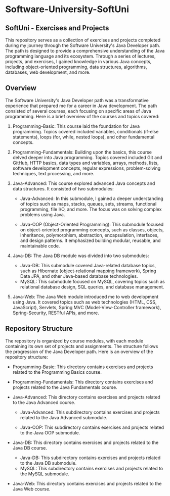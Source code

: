# Software-University-SoftUni
## SoftUni - Exercises and Projects
This repository serves as a collection of exercises and projects completed during my journey through the Software University's Java Developer path. The path is designed to provide a comprehensive understanding of the Java programming language and its ecosystem. Through a series of lectures, projects, and exercises, I gained knowledge in various Java concepts, including object-oriented programming, data structures, algorithms, databases, web development, and more.

## Overview
The Software University's Java Developer path was a transformative experience that prepared me for a career in Java development. The path consisted of several courses, each focusing on specific areas of Java programming. Here is a brief overview of the courses and topics covered:

1. Programming-Basic: This course laid the foundation for Java programming. Topics covered included variables, conditionals (if-else statements), loops (for, while, nested loops), and other fundamental concepts.

2. Programming-Fundamentals: Building upon the basics, this course delved deeper into Java programming. Topics covered included Git and GitHub, HTTP basics, data types and variables, arrays, methods, lists, software development concepts, regular expressions, problem-solving techniques, text processing, and more.

3. Java-Advanced: This course explored advanced Java concepts and data structures. It consisted of two submodules:

    - Java-Advanced: In this submodule, I gained a deeper understanding of topics such as maps, stacks, queues, sets, streams, functional programming, file I/O, and more. The focus was on solving complex problems using Java.

    - Java-OOP (Object-Oriented Programming): This submodule focused on object-oriented programming concepts, such as classes, objects, inheritance, polymorphism, abstraction, encapsulation, interfaces, and design patterns. It emphasized building modular, reusable, and maintainable code.

4. Java-DB: The Java DB module was divided into two submodules:
    - Java-DB: This submodule covered Java-related database topics, such as Hibernate (object-relational mapping framework), Spring Data JPA, and other Java-based database technologies.
    - MySQL: This submodule focused on MySQL, covering topics such as relational database design, SQL queries, and database management.

5. Java-Web: The Java Web module introduced me to web development using Java. It covered topics such as web technologies (HTML, CSS, JavaScript), Servlets, Spring MVC (Model-View-Controller framework), Spring-Security, RESTful APIs, and more.

## Repository Structure
The repository is organized by course modules, with each module containing its own set of projects and assignments. The structure follows the progression of the Java Developer path. Here is an overview of the repository structure:

- Programming-Basic: This directory contains exercises and projects related to the Programming Basics course.

- Programming-Fundamentals: This directory contains exercises and projects related to the Java Fundamentals course.

- Java-Advanced: This directory contains exercises and projects related to the Java Advanced course.

    - Java-Advanced: This subdirectory contains exercises and projects related to the Java Advanced submodule.

    - Java-OOP: This subdirectory contains exercises and projects related to the Java OOP submodule.

- Java-DB: This directory contains exercises and projects related to the Java DB course.
    - Java-DB: This subdirectory contains exercises and projects related to the Java DB submodule.
    - MySQL: This subdirectory contains exercises and projects related to the MySQL submodule.

- Java-Web: This directory contains exercises and projects related to the Java Web course.

